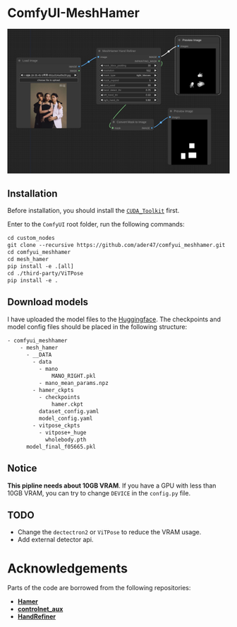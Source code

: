 # ComfyUI-MeshHamer
![](./images/example.png)

## Installation
Before installation, you should install the [`CUDA_Toolkit`](https://developer.nvidia.com/cuda-toolkit-archive) first.

Enter to the `ComfyUI` root folder, run the following commands:

```shell
cd custom_nodes
git clone --recursive https://github.com/ader47/comfyui_meshhamer.git
cd comfyui_meshhamer
cd mesh_hamer
pip install -e .[all]
cd ./third-party/ViTPose
pip install -e .
````

## Download models
I have uploaded the model files to the [Huggingface](https://huggingface.co/Edson125/mesh_hamer/tree/main).
The checkpoints and model config files should be placed in the following structure:
```shell
- comfyui_meshhamer
    - mesh_hamer
      - __DATA
        - data
          - mano
              MANO_RIGHT.pkl
          - mano_mean_params.npz
        - hamer_ckpts
          - checkpoints
              hamer.ckpt
          dataset_config.yaml
          model_config.yaml
        - vitpose_ckpts
          - vitpose+_huge
            wholebody.pth
      model_final_f05665.pkl
```

## **Notice**
**This pipline needs about 10GB VRAM**. If you have a GPU with less than 10GB VRAM, you can try to change `DEVICE` in the `config.py` file.
## TODO 
- Change the `dectectron2` or `ViTPose` to reduce the VRAM usage.
- Add external detector api.

# Acknowledgements
Parts of the code are borrowed from the following repositories:
- **[Hamer](https://github.com/geopavlakos/hamer/tree/main)**
- **[controlnet_aux](https://github.com/huggingface/controlnet_aux)**
- **[HandRefiner](https://github.com/wenquanlu/HandRefiner/tree/main)**
